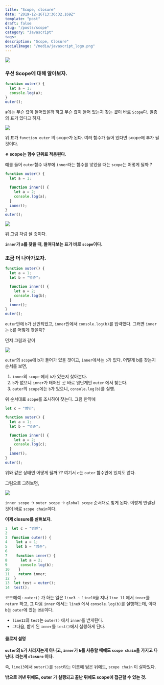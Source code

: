 ```yaml
---
title: "Scope, closure"
date: "2019-12-16T13:36:32.169Z"
template: "post"
draft: false
slug: "/posts/scope"
category: "Javascript"
tags:
description: "Scope, Closure"
socialImage: "/media/javascript_logo.png"
---
```


![](/media/javascript_logo.png)

### 우선 Scope에 대해 알아보자.

```javascript
function outer() {
  let a = 1;
  console.log(a);
}
outer();
```

`a`에는 무슨 값이 들어있을까 하고 무슨 값이 들어 있는지 찾는 **곳**이 바로 `Scope`다. 일종의 표가 있다고 하자.

![](/media/Etc/scope/scope_1.PNG)

위 표가 `function outer` 의 scope가 된다. 여러 함수가 들어 있다면 scope에 추가 될 것이다.

**※ scope는 함수 단위로 적용된다.**

예를 들어 `outer`함수 내부에 `inner`라는 함수를 넣었을 때는 `scope`는 어떻게 될까 ?

```javascript
function outer() {
  let a = 1;

  function inner() {
    let a = 2;
    console.log(a);
  }
  inner();
}
outer();
```

![](/media/Etc/scope/scope_2.PNG)

위 그림 처럼 될 것이다.

**`inner`가 a를 찾을 때, 들여다보는 표가 바로 `scope`이다.**

### 조금 더 나아가보자.

```javascript
function outer() {
  let a = 1;
  let b = "영준";

  function inner() {
    let a = 2;
    console.log(b);
  }
  inner();
}
outer();
```

`outer`안에 `b`가 선언되었고, `inner`안에서 `console.log(b)`를 입력했다.
그러면 `inner`는 `b`를 어떻게 찾을까?

먼저 그림과 같이

![](/media/Etc/scope/scope_3.PNG)

`outer`의 `scope`에 b가 들어가 있을 것이고, `inner`에서는 `b`가 없다.
어떻게 b를 찾는지 순서를 보면,

1. `inner`의 `scope` 에서 `b`가 있는지 찾아본다.
2. `b`가 없으니 `inner`가 태어난 곳 바로 윗단계인 `outer` 에서 찾는다.
3. `outer`의 `scope`에는 `b`가 있으니, `console.log(b)`를 실행.

위 순서대로 `scope`를 조사하여 찾는다. 그럼 만약에

```javascript
let c = "병민";

function outer() {
  let a = 1;
  let b = "영준";

  function inner() {
    let a = 2;
    console.log(c);
  }
  inner();
}
outer();
```

위와 같은 상태면 어떻게 될까 ?? 여기서 `c`는 `outer` 함수안에 있지도 않다.

그림으로 그려보면,

![](/media/Etc/scope/scope_4.PNG)

`inner scope` -> `outer scope` -> `global scope` 순서대로 찾게 된다.
이렇게 연결된 것이 바로 `scope chain`이다.

**이제 closure를 살펴보자.**

```javascript
1  let c = "병민";
2
3  function outer() {
4    let a = 1;
5    let b = "영준";
6
7    function inner() {
8      let a = 2;
9      console.log(b);
10    }
11    return inner;
12  }
13  let test = outer();
14  test();
```

코드해석 : `outer()` 가 하는 일은 `line3 ~ line10`을 지나 `line 11` 에서 `inner`를 `return` 하고, 그 다음 `inner` 에서는 `line9` 에서 `console.log(b)`를 실행하는데, 이때 `b`는 `outer`에 있는 `영준`이다.

- `line13`의 `test`는 `outer()` 에서 `inner`를 받게된다.
- 그다음, 받게 된 `inner`를 `test()`에서 실행하게 된다.

#### 클로저 설명

**`outer`의 `b`가 사라지는게 아니고, `inner`가 `b`를 사용할 때에도 `scope chain`을 가지고 다닌다. 라는게 `closure` 이다.**

즉, `line13`에서 `outer()`를 `test`라는 이름에 담은 뒤에도, `scope chain` 이 살아있다.

**밖으로 꺼낸 뒤에도, outer 가 실행되고 끝난 뒤에도 scope에 접근할 수 있는 것.**
